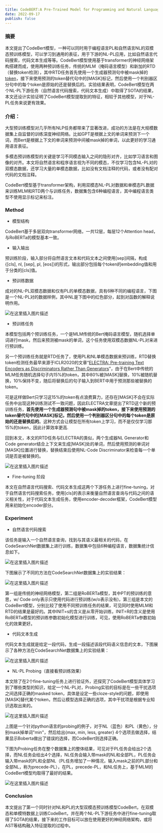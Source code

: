 ```yaml
---
title: CodeBERT:A Pre-Trained Model for Programming and Natural Languages
date: 2022-09-17
publish: false
---
```


### 摘要

本文提出了CodeBert模型，一种可以同时用于编程语言PL和自然语言NL的双模态预训练模型，可以学习到通用的表征，用于下游的NL-PL应用，比如自然语言代码搜索，代码文本生成等等。CodeBert模型使用基于transformer的神经网络架构搭建而成，使用两种预训练任务，传统的MLM（掩码语言模型）和新加的RTD（替换token检测），其中RTD任务首先使用一个生成器预测句中被mask掉的[token](https://www.zhihu.com/search?q=token&search_source=Entity&hybrid_search_source=Entity&hybrid_search_extra={"sourceType"%3A"article"%2C"sourceId"%3A"476950957"})，接下来使用预测的token替代句中的[MASK]标记，然后使用一个判别器区分句中的每个token是原始的还是替换后的。实验结果表明，CodeBert模型在两个NL-PL下游任务（自然语言代码搜索，代码文本生成）中取得了SOTA的结果，本文还设计实验证明了CodeBert模型提取到的特征，相较于其他模型，对于NL-PL任务来说更有效果。

### 介绍：

大型预训练模型对几乎所有NLP任务都带来了显著改进，成功的方法是在大规模数据集上自监督的训练深度神经网络。比如GPT是根据上文的单词来预测下一个词，而Bert是根据上下文的单词来预测中间被mask掉的单词，以此更好的学习通用语言表征。

多模态预训练模型的关键是学习不同模态输入之间的隐形对齐，比如学习语言和图像的对齐。本文将自然语言和程序语言视为不同的模态，不仅学习包含NL-PL对的双模态数据，还学习大量的单模态数据，比如没有文档注释的代码，或者没有配对代码的文档注释。

CodeBert模型基于transformer架构，利用双模态NL-PL对数据和单模态PL数据来训练MLM和RTD两个与训练任务，数据集包含6种编程语言，其中编程语言类型不使用显示标记来标注。

### Method

- 模型结构

CodeBert基于多层双向transformer网络，一共12层，每层12个Attention head，与RoBERTa的模型基本一致。

- 输入输出

预训练阶段，输入部分将自然语言文本和代码文本之间使用[sep]间隔，构成{[cls], nl, [sep], pl, [eos]}的形式，输出部分包括每个token的embedding值和用于分类的[cls]值。

- 预训练数据

成对的NL-PL双模态数据和仅有PL的单模态数据，具有6种不同的编程语言，下图是一个NL-PL对的数据样例，其中NL是下图中的红色部分，起到对函数的解释说明作用。

![在这里插入图片描述](https://img-blog.csdnimg.cn/8425190a396340b188d36a02af670d6e.png)

- 预训练任务

本模型包括两个预训练任务，一个是MLM传统的Bert掩码语言模型，随机选择单词进行mask，然后来预测被mask的单词，这个任务使用双模态数据NL-PL对来进行预训练。

另一个预训练任务就是RTD任务了，使用PL和NL单模态数据来预训练，RTD替换token检测任务最早来源于ICLR2020的文章“[ELECTRA: Pre-training Text Encoders as Discriminators Rather Than Generators](https://link.zhihu.com/?target=https%3A//openreview.net/pdf%3Fid%3Dr1xMH1BtvB)”，由于在Bert中传统的MLM任务随机选择句子内15%的token，其中80%被[MASK]替换，10%被随机替换，10%保持不变，随后将替换后的句子输入到BERT中用于预测那些被替换的token。

可是这样做Bert只学习这15%的token有点浪费算力，还存在[MASK]不会在实际任务中出现这种训练测试不一致问题，因此ELECTRA文章提出了RTD这个新的预训练任务，**首先使用一个生成器预测句中被mask掉的token，接下来使用预测的token替代句中的[MASK]标记，然后使用一个判别器区分句中的每个token是原始的还是替换后的**。这种方式会让模型在所有token上学习，而不是仅仅学习那15%的token，因此计算效率更高.

回到本文，本文的RTD任务与ELECTRA的类似，两个生成器NL Generator和Code generator结合上下文来生成[MASK]处的单词，然后使用预测的单词对[MASK]位置进行替换，替换结束后使用NL-Code Discriminator来检查每一个单词是否是被替换的。 

![在这里插入图片描述](https://img-blog.csdnimg.cn/d6f655941301429d83dc82763f4337d5.png)

- Fine-tuning 阶段

本文在自然语言代码搜索、代码文本生成这两个下游任务上进行fine-tuning，对于自然语言代码搜索任务，使用[cls]的表示来衡量自然语言查询与代码之间的语义相关性，对于代码文本生成任务，使用encoder-decoder框架，CodeBert模型用来初始化encoder部分。



### Experiment

- 自然语言代码搜索

该任务是输入一个自然语言查询，找到与其语义最相关的代码，在CodeSearchNet数据集上进行训练，数据集中包括6种编程语言，数据集统计信息如下。

![在这里插入图片描述](https://img-blog.csdnimg.cn/13ced19a18d3429497966e5157a89f76.png)

 下图展示了不同的方法在CodeSearchNet数据集上的实验结果： 

![在这里插入图片描述](https://img-blog.csdnimg.cn/01448a90a02042489ecdc9b827f1a403.png)

 第一组是传统的神经网络模型，第二组是RoBERTa模型，其中PT的预训练的意思，w/ Code only表示只使用代码进行预训练(w/o表示没有)，第三组是本文的CodeBert模型，分别比较了使用不同预训练任务的结果，可见同时使用MLM和RTD的结果是最好的。其中INIT=s的含义是从零开始训练，INIT=R的含义是使用RoBERTa模型的预训练参数初始化模型进行训练，可见，使用RoBERTa参数初始化的效果更好。 

- 代码文本生成

代码文本生成就是给定一段代码，生成一段描述该段代码语义信息的文本，下图展示了各种方法在CodeSearchNet数据集上的实验结果：

![在这里插入图片描述](https://img-blog.csdnimg.cn/e98d65d049c04bce87e793fc1183b46f.png)

- NL-PL Probing（直接看预训练效果）

本文除了在2个fine-tuning任务上进行验证外，还探究了CodeBert模型具体学习到了哪些类型的知识，给定一个NL-PL对，Probing实验的目标是在一些干扰选项之间选择正确的masked token，具体是设定一些cloze-style的问题，即使用[MASK]替代某个token，然后让模型选择正确的选项，其中干扰项是根据专业知识选取出来的。



![在这里插入图片描述](https://img-blog.csdnimg.cn/6f51306bdbf44044b805e87bc7486dae.png)

上图是一个针对python语言的probing的例子，对于NL（蓝色）和PL（黄色），分别mask掉单词"min"，然后给出{max, min, less, greater} 4个选项去做选择，结果显示Boberta做出了错误的选择，而CodeBert则选择正确。

下图为Probing任务在整个数据集上的整体结果，可见对于PL任务会给出2个选择，而NL任务会给出4个选择，NL任务会输入带mask的NL和全部PL，PL任务会输入带mask的PL和全部NL（PL任务增加了一种情况，输入mask之前的PL部分和全部NL，称为precede-PL），在PL，precede-PL，和NL任务上，基于MLM的CodeBert模型均取得了最好的结果。

![在这里插入图片描述](https://img-blog.csdnimg.cn/a0fa933effd246eaaa3e56e423c9ce4d.png)

### Conclusion

本文提出了第一个同时针对NL和PL的大型双模态预训练模型CodeBert，在双模态和单模特数据上训练CodeBert，并在两个NL-PL下游任务中进行fine-tuning取得了SOTA的结果，接下来的工作目标可以放在使用更好的神经网络架构，或将AST等结构融入特征提取的过程中。

